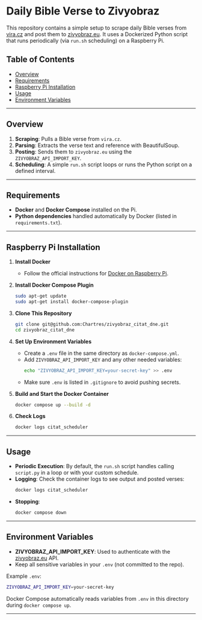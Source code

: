 # Daily Bible Verse to Zivyobraz

This repository contains a simple setup to scrape daily Bible verses from [vira.cz](https://www.vira.cz/) and post them to [zivyobraz.eu](https://in.zivyobraz.eu/). It uses a Dockerized Python script that runs periodically (via `run.sh` scheduling) on a Raspberry Pi.

## Table of Contents

- [Overview](#overview)
- [Requirements](#requirements)
- [Raspberry Pi Installation](#raspberry-pi-installation)
- [Usage](#usage)
- [Environment Variables](#environment-variables)

---

## Overview

1. **Scraping**: Pulls a Bible verse from `vira.cz`.
2. **Parsing**: Extracts the verse text and reference with BeautifulSoup.
3. **Posting**: Sends them to `zivyobraz.eu` using the `ZIVYOBRAZ_API_IMPORT_KEY`.
4. **Scheduling**: A simple `run.sh` script loops or runs the Python script on a defined interval.

---

## Requirements

- **Docker** and **Docker Compose** installed on the Pi.
- **Python dependencies** handled automatically by Docker (listed in `requirements.txt`).

---

## Raspberry Pi Installation

1. **Install Docker**  
   - Follow the official instructions for [Docker on Raspberry Pi](https://docs.docker.com/engine/install/debian/).  

2. **Install Docker Compose Plugin**  
   ```bash
   sudo apt-get update
   sudo apt-get install docker-compose-plugin
   ```

3. **Clone This Repository**  
   ```bash
   git clone git@github.com:Chartres/zivyobraz_citat_dne.git
   cd zivyobraz_citat_dne
   ```

4. **Set Up Environment Variables**  
   - Create a `.env` file in the same directory as `docker-compose.yml`.  
   - Add `ZIVYOBRAZ_API_IMPORT_KEY` and any other needed variables:
     ```bash
     echo "ZIVYOBRAZ_API_IMPORT_KEY=your-secret-key" >> .env
     ```
   - Make sure `.env` is listed in `.gitignore` to avoid pushing secrets.

5. **Build and Start the Docker Container**  
   ```bash
   docker compose up --build -d
   ```

6. **Check Logs**  
   ```bash
   docker logs citat_scheduler
   ```

---

## Usage

- **Periodic Execution**: By default, the `run.sh` script handles calling `script.py` in a loop or with your custom schedule.  
- **Logging**: Check the container logs to see output and posted verses:  
  ```bash
  docker logs citat_scheduler
  ```
- **Stopping**:  
  ```bash
  docker compose down
  ```

---

## Environment Variables

- **ZIVYOBRAZ_API_IMPORT_KEY**: Used to authenticate with the [zivyobraz.eu](https://in.zivyobraz.eu/) API.  
- Keep all sensitive variables in your `.env` (not committed to the repo).  

Example `.env`:
```bash
ZIVYOBRAZ_API_IMPORT_KEY=your-secret-key
```

Docker Compose automatically reads variables from `.env` in this directory during `docker compose up`.

---
